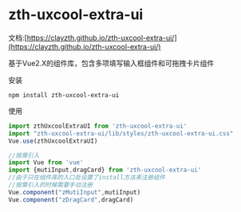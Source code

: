 # zth-uxcool-extra-ui

文档:[https://clayzth.github.io/zth-uxcool-extra-ui/](https://clayzth.github.io/zth-uxcool-extra-ui/)

基于Vue2.X的组件库，包含多项填写输入框组件和可拖拽卡片组件

安装
```
npm install zth-uxcool-extra-ui
```

使用
```js
import zthUxcoolExtraUI from 'zth-uxcool-extra-ui'
import "zth-uxcool-extra-ui/lib/styles/zth-uxcool-extra-ui.css"
Vue.use(zthUxcoolExtraUI)

//按需引入
import Vue from 'vue'
import {mutiInput,dragCard} from 'zth-uxcool-extra-ui'
//由于只在组件库的入口处设置了install方法来注册组件
//按需引入的时候需要手动注册
Vue.component("zMutiInput",mutiInput)
Vue.component("zDragCard",dragCard)
```
